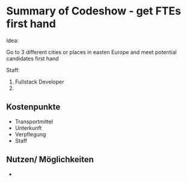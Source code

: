 <!-- TITLE: Codeshow -->
<!-- SUBTITLE: A quick summary of Codeshow -->

# Summary of Codeshow - get FTEs first hand 


Idea: 

Go to 3 different cities or places in easten Europe and meet potential candidates first hand 


Staff:

1. Fullstack Developer 
2. 

## Kostenpunkte

- Transportmittel 
- Unterkunft 
- Verpflegung 
- Staff 



## Nutzen/ Möglichkeiten 

- 